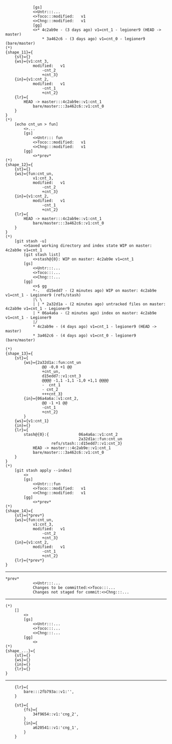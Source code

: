                 [gs]
                <>Untr:::...
                <>Toco:::modified:   v1
                <>Chng:::modified:   v1
                [gg]
                <>* 4c2ab9e - (3 days ago) v1=cnt_1 - legioner9 (HEAD -> master)
                    * 3a462c6 - (3 days ago) v1=cnt_0 - legioner9 (bare/master)
    (*)            
    {shape_11}={
        {st}={}  
        {ws}={v1:cnt_3,
                modified:   v1
                    -cnt_2
                    +cnt_3}
        {in}={v1:cnt_2,
                modified:   v1
                    -cnt_1
                    +cnt_2}
        {lr}={
            HEAD -> master:::4c2ab9e::v1:cnt_1
                bare/master:::3a462c6::v1:cnt_0
        }
    }
    (*)
        [echo cnt_un > fun]
            <>...
            [gs]
                <>Untr::: fun
                <>Toco:::modified:   v1
                <>Chng:::modified:   v1
            [gg]
                <>*prev*
    (*)            
    {shape_12}={
        {st}={}  
        {ws}={fun:cnt_un,
                v1:cnt_3,
                modified:   v1
                    -cnt_2
                    +cnt_3}
        {in}={v1:cnt_2,
                modified:   v1
                    -cnt_1
                    +cnt_2}
        {lr}={
            HEAD -> master:::4c2ab9e::v1:cnt_1
                bare/master:::3a462c6::v1:cnt_0
        }
    }
    (*)
        [git stash -u]
            <>Saved working directory and index state WIP on master: 4c2ab9e v1=cnt_1
            [git stash list]
                <>stash@{0}: WIP on master: 4c2ab9e v1=cnt_1
            [gs]
                <>Untr:::...
                <>Toco:::...
                <>Chng:::...
            [gg]
                <>$ gg
                *-.   d15edd7 - (2 minutes ago) WIP on master: 4c2ab9e v1=cnt_1 - Legioner9 (refs/stash)
                |\ \
                | | * 2a32d1a - (2 minutes ago) untracked files on master: 4c2ab9e v1=cnt_1 - Legioner9
                | * 06a4a6a - (2 minutes ago) index on master: 4c2ab9e v1=cnt_1 - Legioner9
                |/
                * 4c2ab9e - (4 days ago) v1=cnt_1 - legioner9 (HEAD -> master)
                * 3a462c6 - (4 days ago) v1=cnt_0 - legioner9 (bare/master)

    (*)            
    {shape_13}={
        {st}={        
            {ws}={2a32d1a::fun:cnt_un
                    @@ -0,0 +1 @@
                    +cnt_un,
                    d15edd7::v1:cnt_3
                    @@@@ -1,1 -1,1 -1,0 +1,1 @@@@
                    -  cnt_1
                    - cnt_2
                    +++cnt_3}
            {in}={06a4a6a::v1:cnt_2,
                    @@ -1 +1 @@
                    -cnt_1
                    +cnt_2}
            }  
        {ws}={v1:cnt_1}
        {in}={}
        {lr}={
            stash@{0}:{             06a4a6a::v1:cnt_2
                                    2a32d1a::fun:cnt_un
                        refs/stash:::d15edd7::v1:cnt_3}
                HEAD -> master:::4c2ab9e::v1:cnt_1
                bare/master:::3a462c6::v1:cnt_0
        }
    }
    (*)
        [git stash apply --index]
            <>
            [gs]
                <>Untr:::fun
                <>Toco:::modified:   v1
                <>Chng:::modified:   v1
            [gg]
                <>*prev*
    (*)            
    {shape_14}={
        {st}={*prev*}  
        {ws}={fun:cnt_un,
                v1:cnt_3,
                modified:   v1
                    -cnt_2
                    +cnt_3}
        {in}={v1:cnt_2,
                modified:   v1
                    -cnt_1
                    +cnt_2}
        {lr}={*prev*}
    }
-------------------------------    
    *prev*
                <>Untr:::...
                Changes to be committed:<>Toco:::...
                Changes not staged for commit:<>Chng:::...    
-------------------------------
    (*)
        []
            <>
            [gs]
                <>Untr:::...
                <>Toco:::...
                <>Chng:::...
            [gg]
                <>
    (*)            
    {shape_...}={
        {st}={}  
        {ws}={}
        {in}={}
        {lr}={}
    }
-------------------------------

        {lr}={
            bare:::2fb793a::v1:'',
        }

        {st}={        
            {fs}={
                34f9654::v1:'cng_2',
            }
            {in}={
                a620541::v1:'cng_1',
            }
        }


  
